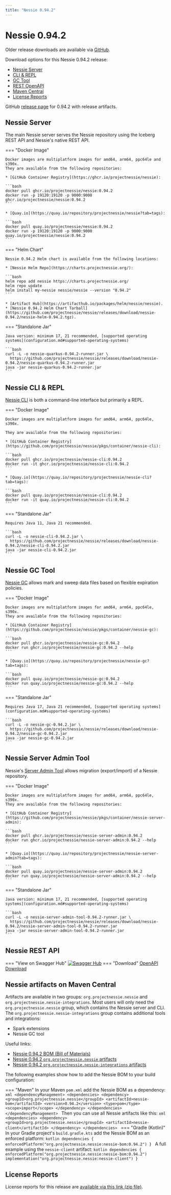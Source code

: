 ```yaml
---
title: "Nessie 0.94.2"
---
```


# Nessie 0.94.2

Older release downloads are available via [GitHub](https://github.com/projectnessie/nessie/releases).

Download options for this Nessie 0.94.2 release:

* [Nessie Server](#nessie-server)
* [CLI & REPL](#nessie-cli--repl)
* [GC Tool](#nessie-gc-tool)
* [REST OpenAPI](#nessie-rest-api)
* [Maven Central](#nessie-artifacts-on-maven-central)
* [License Reports](#license-reports)

GitHub [release page](https://github.com/projectnessie/nessie/releases/tag/nessie-0.94.2) for 0.94.2 with release artifacts.

## Nessie Server

The main Nessie server serves the Nessie repository using the Iceberg REST API and Nessie's native REST API.

=== "Docker Image"

    Docker images are multiplatform images for amd64, arm64, ppc64le and s390x.
    They are available from the following repositories:

    * [GitHub Container Registry](https://ghcr.io/projectnessie/nessie):

    ```bash
    docker pull ghcr.io/projectnessie/nessie:0.94.2
    docker run -p 19120:19120 -p 9000:9000 ghcr.io/projectnessie/nessie:0.94.2
    ```

    * [Quay.io](https://quay.io/repository/projectnessie/nessie?tab=tags):

    ```bash
    docker pull quay.io/projectnessie/nessie:0.94.2
    docker run -p 19120:19120 -p 9000:9000 quay.io/projectnessie/nessie:0.94.2
    ```

=== "Helm Chart"

    Nessie 0.94.2 Helm chart is available from the following locations:

    * [Nessie Helm Repo](https://charts.projectnessie.org/):

    ```bash
    helm repo add nessie https://charts.projectnessie.org/
    helm repo update
    helm install my-nessie nessie/nessie --version "0.94.2"
    ```

    * [Artifact Hub](https://artifacthub.io/packages/helm/nessie/nessie).
    * [Nessie 0.94.2 Helm Chart Tarball](https://github.com/projectnessie/nessie/releases/download/nessie-0.94.2/nessie-helm-0.94.2.tgz).

=== "Standalone Jar"

    Java version: minimum 17, 21 recommended, [supported operating systems](configuration.md#supported-operating-systems)

    ```bash
    curl -L -o nessie-quarkus-0.94.2-runner.jar \
      https://github.com/projectnessie/nessie/releases/download/nessie-0.94.2/nessie-quarkus-0.94.2-runner.jar
    java -jar nessie-quarkus-0.94.2-runner.jar
    ```

## Nessie CLI & REPL

[Nessie CLI](cli.md) is both a command-line interface but primarily a REPL.

=== "Docker Image"

    Docker images are multiplatform images for amd64, arm64, ppc64le, s390x.

    They are available from the following repositories:

    * [GitHub Container Registry](https://github.com/projectnessie/nessie/pkgs/container/nessie-cli):

    ```bash
    docker pull ghcr.io/projectnessie/nessie-cli:0.94.2
    docker run -it ghcr.io/projectnessie/nessie-cli:0.94.2 
    ```

    * [Quay.io](https://quay.io/repository/projectnessie/nessie-cli?tab=tags):

    ```bash
    docker pull quay.io/projectnessie/nessie-cli:0.94.2
    docker run -it quay.io/projectnessie/nessie-cli:0.94.2
    ```

=== "Standalone Jar"

    Requires Java 11, Java 21 recommended.

    ```bash
    curl -L -o nessie-cli-0.94.2.jar \
      https://github.com/projectnessie/nessie/releases/download/nessie-0.94.2/nessie-cli-0.94.2.jar
    java -jar nessie-cli-0.94.2.jar
    ```

## Nessie GC Tool

[Nessie GC](gc.md) allows mark and sweep data files based on flexible expiration policies.

=== "Docker Image"

    Docker images are multiplatform images for amd64, arm64, ppc64le, s390x.
    They are available from the following repositories:

    * [GitHub Container Registry](https://github.com/projectnessie/nessie/pkgs/container/nessie-gc):

    ```bash
    docker pull ghcr.io/projectnessie/nessie-gc:0.94.2
    docker run ghcr.io/projectnessie/nessie-gc:0.94.2 --help
    ```

    * [Quay.io](https://quay.io/repository/projectnessie/nessie-gc?tab=tags):

    ```bash
    docker pull quay.io/projectnessie/nessie-gc:0.94.2
    docker run quay.io/projectnessie/nessie-gc:0.94.2 --help
    ```

=== "Standalone Jar"

    Requires Java 17, Java 21 recommended, [supported operating systems](configuration.md#supported-operating-systems)

    ```bash
    curl -L -o nessie-gc-0.94.2.jar \
      https://github.com/projectnessie/nessie/releases/download/nessie-0.94.2/nessie-gc-0.94.2.jar
    java -jar nessie-gc-0.94.2.jar
    ```

## Nessie Server Admin Tool

Nessie's [Server Admin Tool](export_import.md) allows migration (export/import) of a
Nessie repository.

=== "Docker Image"

    Docker images are multiplatform images for amd64, arm64, ppc64le, s390x.
    They are available from the following repositories:

    * [GitHub Container Registry](https://github.com/projectnessie/nessie/pkgs/container/nessie-server-admin):

    ```bash
    docker pull ghcr.io/projectnessie/nessie-server-admin:0.94.2
    docker run ghcr.io/projectnessie/nessie-server-admin:0.94.2 --help
    ```

    * [Quay.io](https://quay.io/repository/projectnessie/nessie-server-admin?tab=tags):

    ```bash
    docker pull quay.io/projectnessie/nessie-server-admin:0.94.2
    docker run quay.io/projectnessie/nessie-server-admin:0.94.2 --help
    ```

=== "Standalone Jar"

    Java version: minimum 17, 21 recommended, [supported operating systems](configuration.md#supported-operating-systems)

    ```bash
    curl -L -o nessie-server-admin-tool-0.94.2-runner.jar \
      https://github.com/projectnessie/nessie/releases/download/nessie-0.94.2/nessie-server-admin-tool-0.94.2-runner.jar
    java -jar nessie-server-admin-tool-0.94.2-runner.jar
    ```

## Nessie REST API

=== "View on Swagger Hub"
    [![Swagger Hub](https://img.shields.io/badge/swagger%20hub-nessie-3f6ec6?style=for-the-badge&logo=swagger&link=https%3A%2F%2Fapp.swaggerhub.com%2Fapis%2Fprojectnessie%2Fnessie)](https://app.swaggerhub.com/apis/projectnessie/nessie/0.94.2)
=== "Download"
    [OpenAPI Download](https://github.com/projectnessie/nessie/releases/download/nessie-0.94.2/nessie-openapi-0.94.2.yaml)

## Nessie artifacts on Maven Central

Artifacts are available in two groups: `org.projectnessie.nessie` and
`org.projectnessie.nessie-integrations`. Most users will only need the `org.projectnessie.nessie`
group, which contains the Nessie server and CLI. The `org.projectnessie.nessie-integrations` group
contains additional tools and integrations:

* Spark extensions
* Nessie GC tool

Useful links:

* [Nessie 0.94.2 BOM (Bill of Materials)](https://search.maven.org/artifact/org.projectnessie.nessie/nessie-bom/0.94.2/pom)
* [Nessie 0.94.2 `org.projectnessie.nessie` artifacts](https://search.maven.org/search?q=g:org.projectnessie.nessie%20v:0.94.2)
* [Nessie 0.94.2 `org.projectnessie.nessie-integrations` artifacts](https://search.maven.org/search?q=g:org.projectnessie.nessie-integrations%20v:0.94.2)

The following examples show how to add the Nessie BOM to your build configuration:

=== "Maven"
    In your Maven `pom.xml` add the Nessie BOM as a dependency:
    ```xml
    <dependencyManagement>
      <dependencies>
        <dependency>
          <groupId>org.projectnessie.nessie</groupId>
          <artifactId>nessie-bom</artifactId>
          <version>0.94.2</version>
          <type>pom</type>
          <scope>import</scope>
        </dependency>
      </dependencies>
    </dependencyManagement>
    ```
    Then you can use all Nessie artifacts like this:
    ```xml
    <dependencies>
      <dependency>
        <groupId>org.projectnessie.nessie</groupId>
        <artifactId>nessie-client</artifactId>
      </dependency>
    </dependencies>
    ```
=== "Gradle (Kotlin)"
    In your Gradle project's `build.gradle.kts` add the Nessie BOM as an enforced platform:
    ```kotlin
    dependencies {
      enforcedPlatform("org.projectnessie.nessie:nessie-bom:0.94.2")
    }
    ```
    A full example using the `nessie-client` artifact:
    ```kotlin
    dependencies {
      enforcedPlatform("org.projectnessie.nessie:nessie-bom:0.94.2")
      implementation("org.projectnessie.nessie:nessie-client")
    }
    ```

## License Reports

License reports for this release are [available via this link (zip file)](https://github.com/projectnessie/nessie/releases/download/nessie-0.94.2/nessie-aggregated-license-report-0.94.2.zip).
